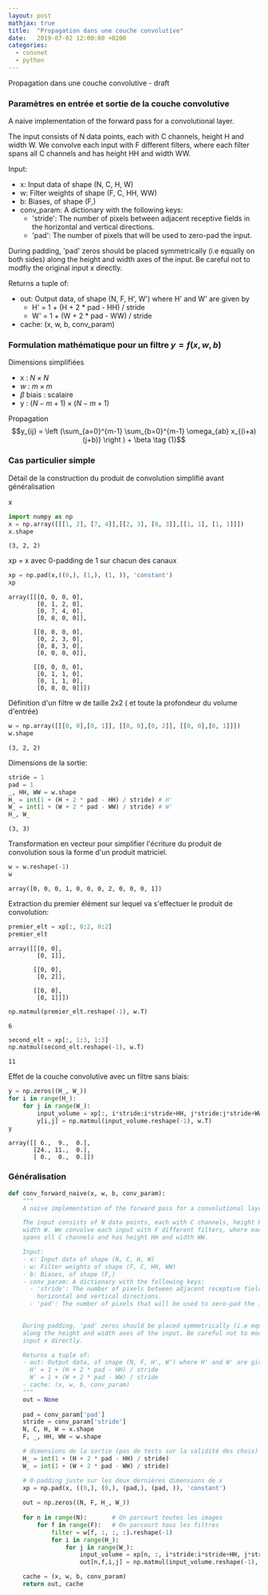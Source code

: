 ```yaml
---
layout: post
mathjax: true
title:  "Propagation dans une couche convolutive"
date:   2019-07-02 12:00:00 +0200
categories:
  - convnet
  - python
---
```

Propagation dans une couche convolutive - draft

### Paramètres en entrée et sortie de la couche convolutive

A naive implementation of the forward pass for a convolutional layer.

The input consists of N data points, each with C channels, height H and width W. We convolve each input with F different filters, where each filter spans all C channels and has height HH and width WW.

Input:
- x: Input data of shape (N, C, H, W)
- w: Filter weights of shape (F, C, HH, WW)
- b: Biases, of shape (F,)
- conv_param: A dictionary with the following keys:
  - 'stride': The number of pixels between adjacent receptive fields in the
    horizontal and vertical directions.
  - 'pad': The number of pixels that will be used to zero-pad the input. 


During padding, 'pad' zeros should be placed symmetrically (i.e equally on both sides) along the height and width axes of the input. Be careful not to modfiy the original input x directly.

Returns a tuple of:
- out: Output data, of shape (N, F, H', W') where H' and W' are given by
  - H' = 1 + (H + 2 * pad - HH) / stride
  - W' = 1 + (W + 2 * pad - WW) / stride
- cache: (x, w, b, conv_param)


### Formulation mathématique  pour un filtre $y=f(x,w,b)$

Dimensions simplifiées
- x : $N \times N$
- $w$ : $m \times m$
- $\beta$ biais : scalaire
- y : $(N-m+1)\times (N-m+1)$

Propagation
$$y_{ij} = \left (\sum_{a=0}^{m-1} \sum_{b=0}^{m-1} \omega_{ab} x_{(i+a)(j+b)}  \right ) + \beta \tag {1}$$

### Cas particulier simple

Détail de la construction du produit de convolution simplifié avant généralisation

x


```python
import numpy as np
x = np.array([[[1, 2], [7, 4]],[[2, 3], [8, 3]],[[1, 1], [1, 1]]])
x.shape
```




    (3, 2, 2)



xp = x avec 0-padding de 1 sur chacun des canaux


```python
xp = np.pad(x,((0,), (1,), (1, )), 'constant')
xp
```




    array([[[0, 0, 0, 0],
            [0, 1, 2, 0],
            [0, 7, 4, 0],
            [0, 0, 0, 0]],
    
           [[0, 0, 0, 0],
            [0, 2, 3, 0],
            [0, 8, 3, 0],
            [0, 0, 0, 0]],
    
           [[0, 0, 0, 0],
            [0, 1, 1, 0],
            [0, 1, 1, 0],
            [0, 0, 0, 0]]])



Définition d'un filtre w de taille 2x2 ( et toute la profondeur du volume d'entrée)


```python
w = np.array([[[0, 0],[0, 1]], [[0, 0],[0, 2]], [[0, 0],[0, 1]]])
w.shape
```




    (3, 2, 2)



Dimensions de la sortie:


```python
stride = 1
pad = 1
_, HH, WW = w.shape
H_ = int(1 + (H + 2 * pad - HH) / stride) # H'
W_ = int(1 + (W + 2 * pad - WW) / stride) # W'
H_, W_
```




    (3, 3)



Transformation en vecteur pour simplifier l'écriture du produit de convolution sous la forme d'un produit matriciel.


```python
w = w.reshape(-1)
w
```




    array([0, 0, 0, 1, 0, 0, 0, 2, 0, 0, 0, 1])



Extraction du premier élément sur lequel va s'effectuer le produit de convolution:


```python
premier_elt = xp[:, 0:2, 0:2]
premier_elt
```




    array([[[0, 0],
            [0, 1]],
    
           [[0, 0],
            [0, 2]],
    
           [[0, 0],
            [0, 1]]])




```python
np.matmul(premier_elt.reshape(-1), w.T)
```




    6




```python
second_elt = xp[:, 1:3, 1:3]
np.matmul(second_elt.reshape(-1), w.T)
```




    11



Effet de la couche convolutive avec un filtre sans biais:


```python
y = np.zeros((H_, W_))
for i in range(H_):
    for j in range(W_):
        input_volume = xp[:, i*stride:i*stride+HH, j*stride:j*stride+WW]
        y[i,j] = np.matmul(input_volume.reshape(-1), w.T)
y
```




    array([[ 6.,  9.,  0.],
           [24., 11.,  0.],
           [ 0.,  0.,  0.]])



### Généralisation


```python
def conv_forward_naive(x, w, b, conv_param):
    """
    A naive implementation of the forward pass for a convolutional layer.

    The input consists of N data points, each with C channels, height H and
    width W. We convolve each input with F different filters, where each filter
    spans all C channels and has height HH and width WW.

    Input:
    - x: Input data of shape (N, C, H, W)
    - w: Filter weights of shape (F, C, HH, WW)
    - b: Biases, of shape (F,)
    - conv_param: A dictionary with the following keys:
      - 'stride': The number of pixels between adjacent receptive fields in the
        horizontal and vertical directions.
      - 'pad': The number of pixels that will be used to zero-pad the input. 
        

    During padding, 'pad' zeros should be placed symmetrically (i.e equally on both sides)
    along the height and width axes of the input. Be careful not to modfiy the original
    input x directly.

    Returns a tuple of:
    - out: Output data, of shape (N, F, H', W') where H' and W' are given by
      H' = 1 + (H + 2 * pad - HH) / stride
      W' = 1 + (W + 2 * pad - WW) / stride
    - cache: (x, w, b, conv_param)
    """
    out = None
    
    pad = conv_param['pad']
    stride = conv_param['stride']
    N, C, H, W = x.shape
    F, _, HH, WW = w.shape

    # dimensions de la sortie (pas de tests sur la validité des choix)
    H_ = int(1 + (H + 2 * pad - HH) / stride)
    W_ = int(1 + (W + 2 * pad - WW) / stride)

    # 0-padding juste sur les deux dernières dimensions de x
    xp = np.pad(x, ((0,), (0,), (pad,), (pad, )), 'constant')
    
    out = np.zeros((N, F, H_, W_))
    
    for n in range(N):       # On parcourt toutes les images
        for f in range(F):   # On parcourt tous les filtres
            filter = w[f, :, :, :].reshape(-1)
            for i in range(H_):
                for j in range(W_):
                    input_volume = xp[n, :, i*stride:i*stride+HH, j*stride:j*stride+WW]
                    out[n,f,i,j] = np.matmul(input_volume.reshape(-1), filter.T) + b[f]

    cache = (x, w, b, conv_param)
    return out, cache
```

